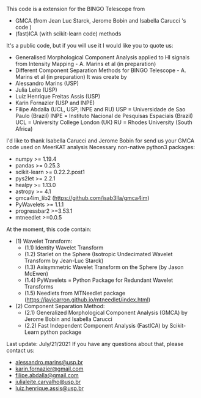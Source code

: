 
This code is a extension for the BINGO Telescope from 
 - GMCA (from Jean Luc Starck, Jerome Bobin and Isabella Carucci 's code ) 
 - (fast)ICA (with scikit-learn code) methods
 
It's a public code, but if you will use it I would like you to quote us:
 - Generalised Morphological Component Analysis applied to HI signals from Intensity Mapping - A. Marins et al (in preparation)
 - Different Component Separation Methods for BINGO Telescope - A. Marins et al (in preparation)
It was create by 
 - Alessandro Marins (USP)
 - Julia Leite (USP)
 - Luiz Henrique Freitas Assis (USP)
 - Karin Fornazier (USP and INPE)
 - Filipe Abdalla (UCL, USP, INPE and RU)
USP  = Universidade de Sao Paulo (Brazil)
INPE = Instituto Nacional de Pesquisas Espaciais (Brazil)
UCL  = University College London (UK)
RU   = Rhodes University (South Africa)
 
I'd like to thank Isabella Carucci and Jerome Bobin for send us your GMCA code used on MeerKAT analysis
Necessary non-native python3 packages:
 - numpy >= 1.19.4
 - pandas >= 0.25.3
 - scikit-learn >= 0.22.2.post1
 - pys2let >= 2.2.1
 - healpy >= 1.13.0
 - astropy >= 4.1
 - gmca4im_lib2 (https://github.com/isab3lla/gmca4im)
 - PyWavelets >= 1.1.1
 - progressbar2 >=3.53.1
 - mtneedlet >=0.0.5
 
At the moment, this code contain:
 - (1) Wavelet Transform:
     - (1.1) Identity Wavelet Transform
     - (1.2) Starlet on the Sphere (Isotropic Undecimated Wavelet Transform by Jean-Luc Starck)
     - (1.3) Axisymmetric Wavelet Transform on the Sphere (by Jason McEwen)
     - (1.4) PyWavelets = Python Package for Redundant Wavelet Transforms
     - (1.5) Needlets from MTNeedlet package (https://javicarron.github.io/mtneedlet/index.html)
 - (2) Component Separation Method:
     - (2.1) Generalized Morphological Component Analysis (GMCA) by Jerome Bobin and Isabella Carucci
     - (2.2) Fast Independent Component Analysis (FastICA) by Scikit-Learn python package
     
Last update: July/21/2021
If you have any questions about that, please contact us:
 - alessandro.marins@usp.br
 - karin.fornazier@gmail.com
 - filipe.abdalla@gmail.com
 - julialeite.carvalho@usp.br
 - luiz.henrique.assis@usp.br

